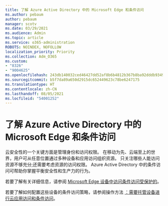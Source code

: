 ```yaml
---
title: 了解 Azure Active Directory 中的 Microsoft Edge 和条件访问
ms.author: pebaum
author: pebaum
manager: scotv
ms.date: 03/29/2021
ms.audience: Admin
ms.topic: article
ms.service: o365-administration
ROBOTS: NOINDEX, NOFOLLOW
localization_priority: Priority
ms.collection: Adm_O365
ms.custom:
- "8326"
- "9004625"
ms.openlocfilehash: 243db140032ced46427dd52af8b6b4812b367b8ba92dddb9349643338d7ddf48
ms.sourcegitcommit: b5f7da89a650d2915dc652449623c78be6247175
ms.translationtype: HT
ms.contentlocale: zh-CN
ms.lasthandoff: 08/05/2021
ms.locfileid: "54001252"
---
```

# <a name="learn-about-microsoft-edge-and-conditional-access-in-azure-active-directory"></a>了解 Azure Active Directory 中的 Microsoft Edge 和条件访问

云安全性的一个关键方面是管理身份和访问权限。 在移动为先、云端至上的世界，用户可从任意位置通过多种设备和应用访问组织资源。 只关注哪些人能访问资源不够充分;还需要考虑资源的访问权限。 Azure Active Directory 中的条件访问可帮助你掌握平衡安全性和生产力的行为。

若要了解有关详细信息，请参阅 [Microsoft Edge 设备中访问条件访问受保护的](https://go.microsoft.com/fwlink/?linkid=2152158)。

若要了解如何配置这些设备的条件访问策略，请参阅操作方法 [：需要托管设备进行云应用访问和条件访问](https://go.microsoft.com/fwlink/?linkid=2137682)。